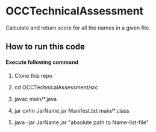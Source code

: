 # OCCTechnicalAssessment

Calculate and return score for all the names in a given file.

## How to run this code

#### Execute following command

1. Clone this repo

2. cd OCCTechnicalAssessment/src 

3. javac main/*.java

4. jar cvfm JarName.jar Manifest.txt main/*.class

5. java -jar JarName.jar "absolute path to Name-list-file"
